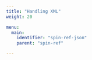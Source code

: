 ```yaml
---
title: "Handling XML"
weight: 20

menu:
  main:
    identifier: "spin-ref-json"
    parent: "spin-ref"

---
```

